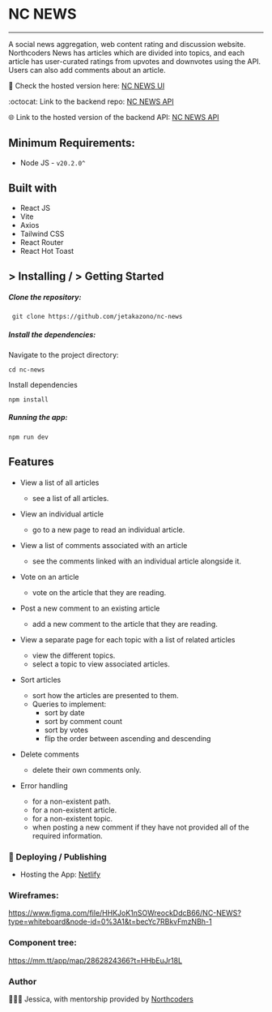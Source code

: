 # NC NEWS
___
A social news aggregation, web content rating and discussion website. Northcoders News has articles which are divided into topics, and each article has user-curated ratings from upvotes and downvotes using the API. Users can also add comments about an article.

📰 Check the hosted version here: [NC NEWS UI](https://nc-news-by-jessica.netlify.app)

:octocat: Link to the backend repo: [NC NEWS API](https://github.com/jetakazono/nc-news-api)

🌐 Link to the hosted version of the backend API: [NC NEWS API](https://nc-news-api-tts7.onrender.com/api)

## Minimum Requirements:
- Node JS - ``` v20.2.0^ ```

## Built with
- React JS
- Vite
- Axios
- Tailwind CSS
- React Router
- React Hot Toast

## > Installing / > Getting Started
##### Clone the repository:
``` shell
 git clone https://github.com/jetakazono/nc-news
```
##### Install the dependencies:
Navigate to the project directory:
``` shell
cd nc-news
```
Install dependencies
```
npm install
```
##### Running the app:
```
npm run dev
```

## Features

#### 
* View a list of all articles
    * see a list of all articles.
* View an individual article
    * go to a new page to read an individual article.

* View a list of comments associated with an article
   * see the comments linked with an individual article alongside it.

* Vote on an article
   * vote on the article that they are reading.
 
* Post a new comment to an existing article
   * add a new comment to the article that they are reading.
     
* View a separate page for each topic with a list of related articles
   * view the different topics.
   * select a topic to view associated articles.

* Sort articles
   * sort how the articles are presented to them.
   * Queries to implement:
     * sort by date
     * sort by comment count
     * sort by votes
     * flip the order between ascending and descending

* Delete comments
  * delete their own comments only.

* Error handling
  * for a non-existent path.
  * for a non-existent article.
  * for a non-existent topic.
  * when posting a new comment if they have not provided all of the required information.   

### :rocket: Deploying / Publishing
* Hosting the App: [Netlify](https://vitejs.dev/guide/static-deploy.html#netlify)
    
### Wireframes:
https://www.figma.com/file/HHKJoK1nSOWreockDdcB66/NC-NEWS?type=whiteboard&node-id=0%3A1&t=becYc7RBkvFmzNBh-1

### Component tree:
https://mm.tt/app/map/2862824366?t=HHbEuJr18L

### Author
👩🏻‍💻 Jessica, with mentorship provided by [Northcoders](https://northcoders.com/)
